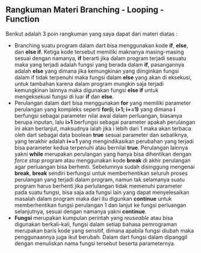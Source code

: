 ## Rangkuman Materi Branching - Looping - Function
Berikut adalah 3 poin rangkuman yang saya dapat dari materi diatas :
- Branching suatu program dalam dart bisa menggunakan kode **if**, **else**, dan **else if**. Ketiga kode tersebut memiliki maknanya masing-masing sesuai dengan namanya, **if** berarti jika dalam program terjadi sesuatu maka yang terjadi adalah fungsi yang berada dalam **if**, pasangannya adalah **else** yang dimana jika kemungkinan yang diinginkan fungsi dalam if tidak terpenuhi maka fungsi dalam **else** yang akan di eksekusi, untuk tambahan karena dalam program mungkin saja terjadi kemungkinan lainnya maka digunakan fungsi **else if** untuk mengeksekusi fungsi di luar **if** dan **else**.
- Perulangan dalam dart bisa menggunakan **for** yang memiliki parameter perulangan yang kompleks seperti **for(i; i>1; i+=1)** yang dimana **i** berfungsi sebagai parameter nilai awal dalam perluangan, biasanya berupa inputan, lalu **i>1** berfungsi sebagai parameter apakah perulangan ini akan berlanjut, maksudnya ialah jika i lebih dari 1 maka akan terbaca oleh dart sebagai data boolean **true** sesuai parameter dan sebaliknya, yang terakhir adalah **i+=1** yang mengindikasikan perubahan yang terjadi bisa parameter kedua terpenuhi atau bernilai **true**. Perulangan lainnya yakni **while** merupakan perulangan yang hanya bisa dihentikan dengan *force stop* program atau menggunakan kode **break** di akhir perulangan agar perluangan bisa berhenti. Sebelumnya sudah disinggung mengenai **break**, **break** sendiri berfungsi untuk memberhentikan seluruh proses perulangan yang terjadi dalam program, namun tak selamanya suatu program harus berhenti jika perlulangan tidak memenuhi parameter pada suatu fungsi, bisa saja ada fungsi lain yang dapat menyelesaikan masalah dalam program maka dari itu digunkan **continue** untuk memberhentikan fungsi perulangan 1 dan lanjut ke fungsi perluangan selanjutnya, sesuai dengan namanya yakni **continue**.
- **Fungsi** merupakan kumpulan perintah yang *reuseable* atau bisa digunakan berkali-kali, fungsi dalam setiap bahasa pemrograman merupakan baris kode yang sensitif, dimana apabila fungsi diubah maka penggunaannya juga ikut berubah. Dalam dart fungsi dalam dipanggil dengan menuliskan nama fungsi tersebut beserta parameternya.
